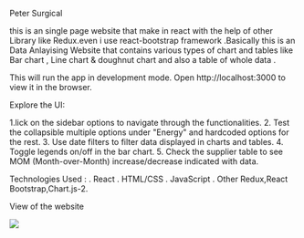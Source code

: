 Peter Surgical 

this is an single page website that make in react with the help of other Library like Redux.even i use react-bootstrap framework .Basically this is an Data Anlayising Website that contains various types of chart and tables like Bar chart , Line chart & doughnut chart and also a table of whole data .



This will run the app in development mode. Open http://localhost:3000 to view it in the browser.


Explore the UI:

1.lick on the sidebar options to navigate through the functionalities.
2. Test the collapsible multiple options under "Energy" and hardcoded options for the rest.
3. Use date filters to filter data displayed in charts and tables.
4. Toggle legends on/off in the bar chart.
5. Check the supplier table to see MOM (Month-over-Month) increase/decrease indicated with data.



Technologies Used :
. React
. HTML/CSS
. JavaScript
. Other Redux,React Bootstrap,Chart.js-2.


View of the website

<img src= "../Assests/ss1.png">

